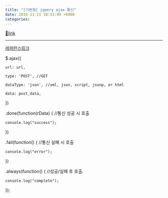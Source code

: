 ```yaml
---
title: "[기본형] jquery ajax 통신"
date: 2016-11-21 10:53:09 +0900
categories: 
---
```

[🔗link](http://www.mins01.com/mh/tech/read/1047)
***


[레퍼런스링크](http://api.jquery.com/jquery.ajax/ "레퍼런스링크")  


$.ajax({

	url: url,

	type: 'POST', //GET

	dataType: 'json', //xml, json, script, jsonp, or html

	data: post_data,

})

.done(function(rData) { //통신 성공 시 호출

	console.log("success");

	

})

.fail(function() { //통신 실패 시 호출

	console.log("error");

})

.always(function() { //성공/실패 후 호출.

	console.log("complete");

});


